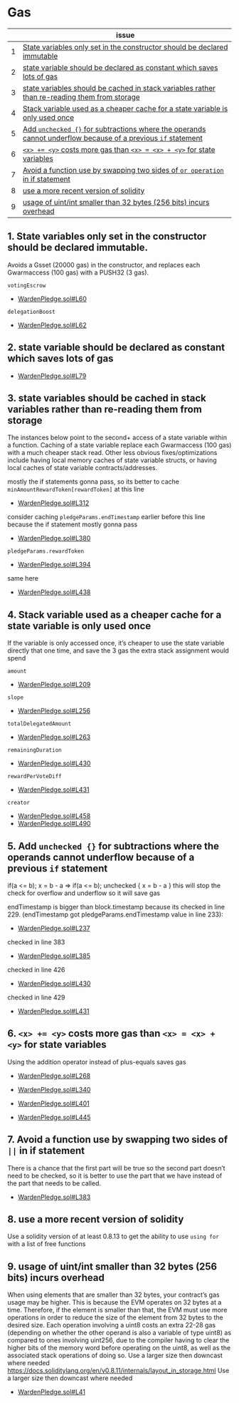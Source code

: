 # Gas


| | issue |
| ----------- | ----------- |
| 1 | [State variables only set in the constructor should be declared immutable](#1-state-variables-only-set-in-the-constructor-should-be-declared-immutable) |
| 2 | [state variable should be declared as constant which saves lots of gas](#2-state-variable-should-be-declared-as-constant-which-saves-lots-of-gas) |
| 3 | [state variables should be cached in stack variables rather than re-reading them from storage](#3-state-variables-should-be-cached-in-stack-variables-rather-than-re-reading-them-from-storage) |
| 4 | [Stack variable used as a cheaper cache for a state variable is only used once](#4-stack-variable-used-as-a-cheaper-cache-for-a-state-variable-is-only-used-once) |
| 5 | [Add `unchecked {}` for subtractions where the operands cannot underflow because of a previous `if` statement](#5-add-unchecked--for-subtractions-where-the-operands-cannot-underflow-because-of-a-previous-if-statement) |
| 6 | [`<x> += <y>` costs more gas than `<x> = <x> + <y>` for state variables](#6-x--y-costs-more-gas-than-x--x--y-for-state-variables) |
| 7 | [Avoid a function use by swapping two sides of `or operation` in if statement](#7-avoid-a-function-use-by-swapping-two-sides-of--in-if-statement) |
| 8 | [use a more recent version of solidity](#8-use-a-more-recent-version-of-solidity) |
| 9 | [usage of uint/int smaller than 32 bytes (256 bits) incurs overhead](#9-usage-of-uintint-smaller-than-32-bytes-256-bits-incurs-overhead) |


## 1. State variables only set in the constructor should be declared immutable.

Avoids a Gsset (20000 gas) in the constructor, and replaces each Gwarmaccess (100 gas) with a PUSH32 (3 gas).

`votingEscrow`
- [WardenPledge.sol#L60](https://github.com/code-423n4/2022-10-paladin/blob/main/contracts/WardenPledge.sol#L60)

`delegationBoost`
- [WardenPledge.sol#L62](https://github.com/code-423n4/2022-10-paladin/blob/main/contracts/WardenPledge.sol#L62)


## 2. state variable should be declared as constant which saves lots of gas

- [WardenPledge.sol#L79](https://github.com/code-423n4/2022-10-paladin/blob/main/contracts/WardenPledge.sol#L79)


## 3. state variables should be cached in stack variables rather than re-reading them from storage

The instances below point to the second+ access of a state variable within a function. Caching of a state variable replace each Gwarmaccess (100 gas) with a much cheaper stack read. Other less obvious fixes/optimizations include having local memory caches of state variable structs, or having local caches of state variable contracts/addresses. 

mostly the if statements gonna pass, so its better to cache `minAmountRewardToken[rewardToken]` at this line
- [WardenPledge.sol#L312](https://github.com/code-423n4/2022-10-paladin/blob/main/contracts/WardenPledge.sol#L312)

consider caching `pledgeParams.endTimestamp` earlier before this line because the if statement mostly gonna pass
- [WardenPledge.sol#L380](https://github.com/code-423n4/2022-10-paladin/blob/main/contracts/WardenPledge.sol#L380)

`pledgeParams.rewardToken`
- [WardenPledge.sol#L394](https://github.com/code-423n4/2022-10-paladin/blob/main/contracts/WardenPledge.sol#L394)

same here
- [WardenPledge.sol#L438](https://github.com/code-423n4/2022-10-paladin/blob/main/contracts/WardenPledge.sol#L438)


## 4. Stack variable used as a cheaper cache for a state variable is only used once

If the variable is only accessed once, it’s cheaper to use the state variable directly that one time, and save the 3 gas the extra stack assignment would spend

`amount`
- [WardenPledge.sol#L209](https://github.com/code-423n4/2022-10-paladin/blob/main/contracts/WardenPledge.sol#L209)

`slope`
- [WardenPledge.sol#L256](https://github.com/code-423n4/2022-10-paladin/blob/main/contracts/WardenPledge.sol#L256)

`totalDelegatedAmount`
- [WardenPledge.sol#L263](https://github.com/code-423n4/2022-10-paladin/blob/main/contracts/WardenPledge.sol#L263)

`remainingDuration`
- [WardenPledge.sol#L430](https://github.com/code-423n4/2022-10-paladin/blob/main/contracts/WardenPledge.sol#L430)

`rewardPerVoteDiff`
- [WardenPledge.sol#L431](https://github.com/code-423n4/2022-10-paladin/blob/main/contracts/WardenPledge.sol#L431)

`creator`
- [WardenPledge.sol#L458](https://github.com/code-423n4/2022-10-paladin/blob/main/contracts/WardenPledge.sol#L458)
- [WardenPledge.sol#L490](https://github.com/code-423n4/2022-10-paladin/blob/main/contracts/WardenPledge.sol#L490)


## 5. Add `unchecked {}` for subtractions where the operands cannot underflow because of a previous `if` statement

if(a <= b); x = b - a => if(a <= b); unchecked { x = b - a }
this will stop the check for overflow and underflow so it will save gas

endTimestamp is bigger than block.timestamp because its checked in line 229. (endTimestamp got pledgeParams.endTimestamp value in line 233):
- [WardenPledge.sol#L237](https://github.com/code-423n4/2022-10-paladin/blob/main/contracts/WardenPledge.sol#L237)

checked in line 383
- [WardenPledge.sol#L385](https://github.com/code-423n4/2022-10-paladin/blob/main/contracts/WardenPledge.sol#L385)

checked in line 426
- [WardenPledge.sol#L430](https://github.com/code-423n4/2022-10-paladin/blob/main/contracts/WardenPledge.sol#L430)

checked in line 429
- [WardenPledge.sol#L431](https://github.com/code-423n4/2022-10-paladin/blob/main/contracts/WardenPledge.sol#L431)


## 6. `<x> += <y>` costs more gas than `<x> = <x> + <y>` for state variables
Using the addition operator instead of plus-equals saves gas

- [WardenPledge.sol#L268](https://github.com/code-423n4/2022-10-paladin/blob/main/contracts/WardenPledge.sol#L268)

- [WardenPledge.sol#L340](https://github.com/code-423n4/2022-10-paladin/blob/main/contracts/WardenPledge.sol#L340)
- [WardenPledge.sol#L401](https://github.com/code-423n4/2022-10-paladin/blob/main/contracts/WardenPledge.sol#L401)
- [WardenPledge.sol#L445](https://github.com/code-423n4/2022-10-paladin/blob/main/contracts/WardenPledge.sol#L445)


## 7. Avoid a function use by swapping two sides of `||` in if statement

There is a chance that the first part will be true so the second part doesn’t need to be checked, so it is better to use the part that we have instead of the part that needs to be called.

- [WardenPledge.sol#L383](https://github.com/code-423n4/2022-10-paladin/blob/main/contracts/WardenPledge.sol#L383)


## 8. use a more recent version of solidity

Use a solidity version of at least 0.8.13 to get the ability to use `using for` with a list of free functions


## 9. usage of uint/int smaller than 32 bytes (256 bits) incurs overhead

When using elements that are smaller than 32 bytes, your contract’s gas usage may be higher. This is because the EVM operates on 32 bytes at a time. Therefore, if the element is smaller than that, the EVM must use more operations in order to reduce the size of the element from 32 bytes to the desired size.
Each operation involving a uint8 costs an extra 22-28 gas (depending on whether the other operand is also a variable of type uint8) as compared to ones involving uint256, due to the compiler having to clear the higher bits of the memory word before operating on the uint8, as well as the associated stack operations of doing so. Use a larger size then downcast where needed
https://docs.soliditylang.org/en/v0.8.11/internals/layout_in_storage.html Use a larger size then downcast where needed

- [WardenPledge.sol#L41](https://github.com/code-423n4/2022-10-paladin/blob/main/contracts/WardenPledge.sol#L41)

